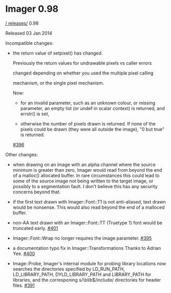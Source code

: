 # Imager 0.98

[ / ](..) [releases/](./) 0.98

Released 03 Jan 2014

Incompatible changes:

 - the return value of setpixel() has changed.

   Previously the return values for undrawable pixels vs caller errors

   changed depending on whether you used the multiple pixel calling

   mechanism, or the single pixel mechanism.

   Now:

    - for an invalid parameter, such as an unknown colour, or missing parameter, an empty list (or undef in scalar context) is returned, and errstr() is set,

    - otherwise the number of pixels drawn is returned. If none of the pixels could be drawn (they were all outside the image), "0 but true" is returned.

   [#396](https://github.com/tonycoz/imager/issues/396)

Other changes:

 - when drawing on an image with an alpha channel where the source minimum is greater than zero, Imager would read from beyond the end of a malloc() allocated buffer. In rare circumstances this could lead to some of the source image not being written to the target image, or possibly to a segmentation fault. I don't believe this has any security concerns beyond that.

 - if the first text drawn with Imager::Font::T1 is not anti-aliased, text drawn would be nonsense. This would also read beyond the end of a malloced buffer.

 - non-AA text drawn with an Imager::Font::TT (Truetype 1) font would be truncated early. [#401](https://github.com/tonycoz/imager/issues/401)

 - Imager::Font::Wrap no longer requires the image parameter. [#395](https://github.com/tonycoz/imager/issues/395)

 - a documentation typo fix in Imager::Transformations Thanks to Adrian Yee. [#400](https://github.com/tonycoz/imager/issues/400)

 - Image::Probe, Imager's internal module for probing library locations now searches the directories specified by LD_RUN_PATH, LD_LIBRARY_PATH, DYLD_LIBRARY_PATH and LIBRARY_PATH for libraries, and the corresponing s/\blib$/include/ directories for header files. [#391](https://github.com/tonycoz/imager/issues/391)